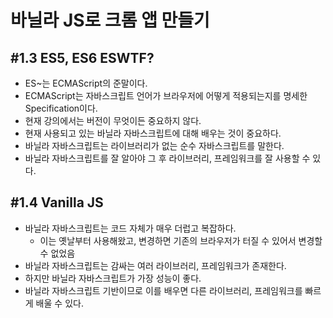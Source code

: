 # 바닐라 JS로 크롬 앱 만들기

## #1.3 ES5, ES6 ESWTF?
- ES~는 ECMAScript의 준말이다.
- ECMAScript는 자바스크립트 언어가 브라우저에 어떻게 적용되는지를 명세한 Specification이다.
- 현재 강의에서는 버전이 무엇이든 중요하지 않다.
- 현재 사용되고 있는 바닐라 자바스크립트에 대해 배우는 것이 중요하다.
- 바닐라 자바스크립트는 라이브러리가 없는 순수 자바스크립트를 말한다.
- 바닐라 자바스크립트를 잘 알아야 그 후 라이브러리, 프레임워크를 잘 사용할 수 있다.


## #1.4 Vanilla JS
- 바닐라 자바스크립트는 코드 자체가 매우 더럽고 복잡하다.
    - 이는 옛날부터 사용해왔고, 변경하면 기존의 브라우저가 터질 수 있어서 변경할 수 없었음
- 바닐라 자바스크립트는 감싸는 여러 라이브러리, 프레임워크가 존재한다.
- 하지만 바닐라 자바스크립트가 가장 성능이 좋다.
- 바닐라 자바스크립트 기반이므로 이를 배우면 다른 라이브러리, 프레임워크를 빠르게 배울 수 있다.